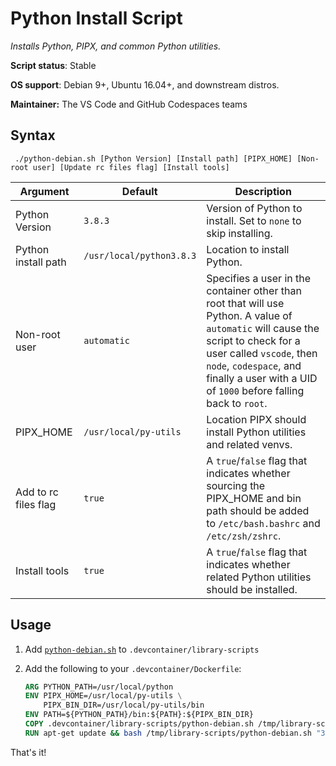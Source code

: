 # Python Install Script

*Installs Python, PIPX, and common Python utilities.*

**Script status**: Stable

**OS support**: Debian 9+, Ubuntu 16.04+, and downstream distros.

**Maintainer:** The VS Code and GitHub Codespaces teams

## Syntax

```text
 ./python-debian.sh [Python Version] [Install path] [PIPX_HOME] [Non-root user] [Update rc files flag] [Install tools]
```

|Argument|Default|Description|
|--------|-------|-----------|
|Python Version|`3.8.3`| Version of Python to install. Set to `none` to skip installing. |
|Python install path|`/usr/local/python3.8.3`| Location to install Python. |
|Non-root user|`automatic`| Specifies a user in the container other than root that will use Python. A value of `automatic` will cause the script to check for a user called `vscode`, then `node`, `codespace`, and finally a user with a UID of `1000` before falling back to `root`. |
|PIPX_HOME|`/usr/local/py-utils`| Location PIPX should install Python utilities and related venvs. |
| Add to rc files flag | `true` | A `true`/`false` flag that indicates whether sourcing the PIPX_HOME and bin path should be added to `/etc/bash.bashrc` and `/etc/zsh/zshrc`. |
|Install tools | `true` | A `true`/`false` flag that indicates whether related Python utilities should be installed. |

## Usage

1. Add [`python-debian.sh`](../python-debian.sh) to `.devcontainer/library-scripts`

2. Add the following to your `.devcontainer/Dockerfile`:

    ```Dockerfile
    ARG PYTHON_PATH=/usr/local/python
    ENV PIPX_HOME=/usr/local/py-utils \
        PIPX_BIN_DIR=/usr/local/py-utils/bin
    ENV PATH=${PYTHON_PATH}/bin:${PATH}:${PIPX_BIN_DIR}
    COPY .devcontainer/library-scripts/python-debian.sh /tmp/library-scripts/
    RUN apt-get update && bash /tmp/library-scripts/python-debian.sh "3.8.3" "${PYTHON_PATH}" "${PIPX_HOME}"
    ```

That's it!
